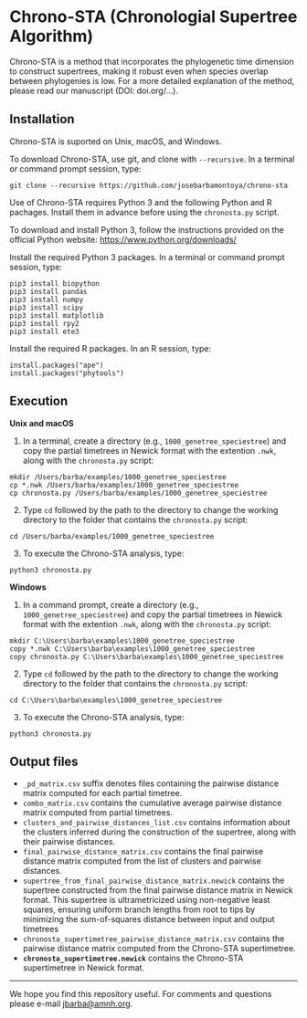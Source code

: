 # Chrono-STA (Chronologial Supertree Algorithm)

Chrono-STA is a  method that incorporates the phylogenetic time dimension to construct supertrees, making it robust even when species overlap between phylogenies is low. For a more detailed explanation of the method, please read our manuscript (DOI: doi.org/...).



## Installation

Chrono-STA is suported on Unix, macOS, and Windows.

To download Chrono-STA, use git, and clone with `--recursive`. In a terminal or command prompt session, type:
```
git clone --recursive https://github.com/josebarbamontoya/chrono-sta
```

Use of Chrono-STA requires Python 3 and the following Python and R pachages. Install them in advance before using the `chronosta.py` script.

To download and install Python 3, follow the instructions provided on the official Python website:
	https://www.python.org/downloads/

Install the required Python 3 packages. In a terminal or command prompt session, type:

	pip3 install biopython
	pip3 install pandas
	pip3 install numpy
	pip3 install scipy
	pip3 install matplotlib
	pip3 install rpy2
	pip3 install ete3 

Install the required R packages. In an R session, type:

	install.packages("ape")
	install.packages("phytools")

## Execution

**Unix and macOS**

1.	In a terminal, create a directory (e.g., `1000_genetree_speciestree`) and copy the partial timetrees in Newick format with the extention `.nwk`, along with the `chronosta.py` script:
```
mkdir /Users/barba/examples/1000_genetree_speciestree
cp *.nwk /Users/barba/examples/1000_genetree_speciestree
cp chronosta.py /Users/barba/examples/1000_genetree_speciestree
```

2.	Type `cd` followed by the path to the directory to change the working directory to the folder that contains the `chronosta.py` script:	
```
cd /Users/barba/examples/1000_genetree_speciestree
```

3.	To execute the Chrono-STA analysis, type:
```
python3 chronosta.py
```

**Windows**

1.	In a command prompt, create a directory (e.g., `1000_genetree_speciestree`) and copy the partial timetrees in Newick format with the extention `.nwk`, along with the `chronosta.py` script:
```
mkdir C:\Users\barba\examples\1000_genetree_speciestree
copy *.nwk C:\Users\barba\examples\1000_genetree_speciestree
copy chronosta.py C:\Users\barba\examples\1000_genetree_speciestree
```

2.	Type `cd` followed by the path to the directory to change the working directory to the folder that contains the `chronosta.py` script:	
```
cd C:\Users\barba\examples\1000_genetree_speciestree
```

3.	To execute the Chrono-STA analysis, type:
```
python3 chronosta.py
```

## Output files

- `_pd_matrix.csv` suffix denotes files containing the pairwise distance matrix computed for each partial timetree.
- `combo_matrix.csv` contains the cumulative average pairwise distance matrix computed from partial timetrees. 
- `clusters_and_pairwise_distances_list.csv` contains information about the clusters inferred during the construction of the supertree, along with their pairwise distances. 
- `final_pairwise_distance_matrix.csv` contains the final pairwise distance matrix computed from the list of clusters and pairwise distances.
- `supertree_from_final_pairwise_distance_matrix.newick` contains the supertree constructed from the final pairwise distance matrix in Newick format. This supertree is ultrametricized using non-negative least squares, ensuring uniform branch lengths from root to tips by minimizing the sum-of-squares distance between input and output timetrees
- `chronosta_supertimetree_pairwise_distance_matrix.csv` contains the pairwise distance matrix computed from the Chrono-STA supertimetree.
- **`chronosta_supertimetree.newick`** contains the Chrono-STA supertimetree in Newick format.

---
We hope you find this repository useful. For comments and questions please e-mail jbarba@amnh.org.
